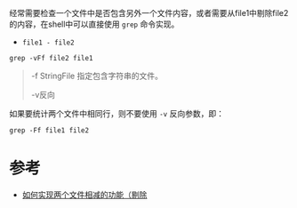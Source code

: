 经常需要检查一个文件中是否包含另外一个文件内容，或者需要从file1中剔除file2的内容，在shell中可以直接使用 `grep` 命令实现。

* `file1 - file2`

```
grep -vFf file2 file1
```

> -f StringFile 指定包含字符串的文件。
>
> -v反向

如果要统计两个文件中相同行，则不要使用 `-v` 反向参数，即：

```
grep -Ff file1 file2
```

# 参考

* [如何实现两个文件相减的功能（剔除](https://blog.csdn.net/crazyhacking/article/details/8637880)